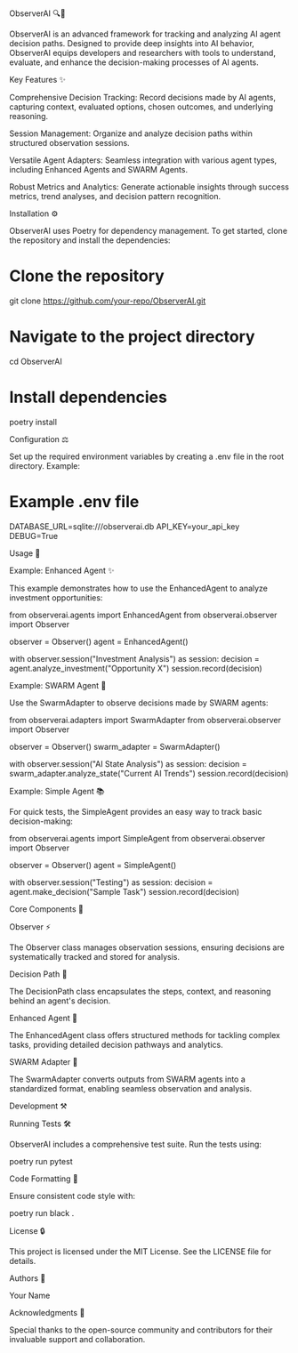 ObserverAI 🔍🤖

ObserverAI is an advanced framework for tracking and analyzing AI agent decision paths. Designed to provide deep insights into AI behavior, ObserverAI equips developers and researchers with tools to understand, evaluate, and enhance the decision-making processes of AI agents.

Key Features ✨

Comprehensive Decision Tracking: Record decisions made by AI agents, capturing context, evaluated options, chosen outcomes, and underlying reasoning.

Session Management: Organize and analyze decision paths within structured observation sessions.

Versatile Agent Adapters: Seamless integration with various agent types, including Enhanced Agents and SWARM Agents.

Robust Metrics and Analytics: Generate actionable insights through success metrics, trend analyses, and decision pattern recognition.

Installation ⚙️

ObserverAI uses Poetry for dependency management. To get started, clone the repository and install the dependencies:

# Clone the repository
git clone https://github.com/your-repo/ObserverAI.git

# Navigate to the project directory
cd ObserverAI

# Install dependencies
poetry install

Configuration ⚖️

Set up the required environment variables by creating a .env file in the root directory. Example:

# Example .env file
DATABASE_URL=sqlite:///observerai.db
API_KEY=your_api_key
DEBUG=True

Usage 🔄

Example: Enhanced Agent ✨

This example demonstrates how to use the EnhancedAgent to analyze investment opportunities:

from observerai.agents import EnhancedAgent
from observerai.observer import Observer

observer = Observer()
agent = EnhancedAgent()

with observer.session("Investment Analysis") as session:
    decision = agent.analyze_investment("Opportunity X")
    session.record(decision)

Example: SWARM Agent 🔰

Use the SwarmAdapter to observe decisions made by SWARM agents:

from observerai.adapters import SwarmAdapter
from observerai.observer import Observer

observer = Observer()
swarm_adapter = SwarmAdapter()

with observer.session("AI State Analysis") as session:
    decision = swarm_adapter.analyze_state("Current AI Trends")
    session.record(decision)

Example: Simple Agent 📚

For quick tests, the SimpleAgent provides an easy way to track basic decision-making:

from observerai.agents import SimpleAgent
from observerai.observer import Observer

observer = Observer()
agent = SimpleAgent()

with observer.session("Testing") as session:
    decision = agent.make_decision("Sample Task")
    session.record(decision)

Core Components 🔄

Observer ⚡

The Observer class manages observation sessions, ensuring decisions are systematically tracked and stored for analysis.

Decision Path 🎯

The DecisionPath class encapsulates the steps, context, and reasoning behind an agent's decision.

Enhanced Agent 🧪

The EnhancedAgent class offers structured methods for tackling complex tasks, providing detailed decision pathways and analytics.

SWARM Adapter 🤗

The SwarmAdapter converts outputs from SWARM agents into a standardized format, enabling seamless observation and analysis.

Development ⚒️

Running Tests 🛠️

ObserverAI includes a comprehensive test suite. Run the tests using:

poetry run pytest

Code Formatting 🔧

Ensure consistent code style with:

poetry run black .

License 🔒

This project is licensed under the MIT License. See the LICENSE file for details.

Authors 👤

Your Name

Acknowledgments 🌟

Special thanks to the open-source community and contributors for their invaluable support and collaboration.